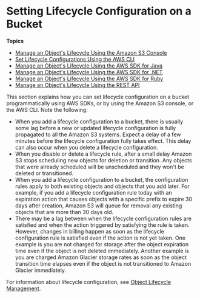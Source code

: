# Setting Lifecycle Configuration on a Bucket<a name="how-to-set-lifecycle-configuration-intro"></a>

**Topics**
+ [Manage an Object's Lifecycle Using the Amazon S3 Console](manage-lifecycle-using-console.md)
+ [Set Lifecycle Configurations Using the AWS CLI](set-lifecycle-cli.md)
+ [Manage an Object's Lifecycle Using the AWS SDK for Java](manage-lifecycle-using-java.md)
+ [Manage an Object's Lifecycle Using the AWS SDK for \.NET](manage-lifecycle-using-dot-net.md)
+ [Manage an Object's Lifecycle Using the AWS SDK for Ruby](manage-lifecycle-using-ruby.md)
+ [Manage an Object's Lifecycle Using the REST API](manage-lifecycle-using-rest.md)

This section explains how you can set lifecycle configuration on a bucket programmatically using AWS SDKs, or by using the Amazon S3 console, or the AWS CLI\. Note the following:
+ When you add a lifecycle configuration to a bucket, there is usually some lag before a new or updated lifecycle configuration is fully propagated to all the Amazon S3 systems\. Expect a delay of a few minutes before the lifecycle configuration fully takes effect\. This delay can also occur when you delete a lifecycle configuration\.
+ When you disable or delete a lifecycle rule, after a small delay Amazon S3 stops scheduling new objects for deletion or transition\. Any objects that were already scheduled will be unscheduled and they won't be deleted or transitioned\.
+ When you add a lifecycle configuration to a bucket, the configuration rules apply to both existing objects and objects that you add later\. For example, if you add a lifecycle configuration rule today with an expiration action that causes objects with a specific prefix to expire 30 days after creation, Amazon S3 will queue for removal any existing objects that are more than 30 days old\.
+ There may be a lag between when the lifecycle configuration rules are satisfied and when the action triggered by satisfying the rule is taken\. However, changes in billing happen as soon as the lifecycle configuration rule is satisfied even if the action is not yet taken\. One example is you are not charged for storage after the object expiration time even if the object is not deleted immediately\. Another example is you are charged Amazon Glacier storage rates as soon as the object transition time elapses even if the object is not transitioned to Amazon Glacier immediately\. 

For information about lifecycle configuration, see [Object Lifecycle Management](object-lifecycle-mgmt.md)\.